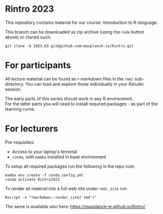 # Rintro 2023

This repository contains material for our course: Introduction to R-language.

This branch can be downloaded as zip archive (using the `Code` button above) or cloned such:

```{bash}
git clone -b 2023.03 git@github.com:maxplanck-ie/Rintro.git
```

# For participants
All lecture material can be found as r-markdown files in the `rmd/` sub-directory. 
You can load and explore those individually in your Rstudio session. 

The early parts of this series should work in any R environment.  
For the latter parts you will need to install required packages - as part of the learning curve.

# For lecturers

Pre-requisites:
- Access to your laptop's terminal
- `conda`, with `mamba` installed in base environment

To setup all required packages run the following in the repo root:

```{bash}
mamba env create -f conda_config.yml  
conda activate Rintro2023
```

To render all material into a full web site under `rmd/_site` run
```{bash}
Rscript -e "rmarkdown::render_site('rmd')" 
```

The same is available also here: https://maxplanck-ie.github.io/Rintro/
    




